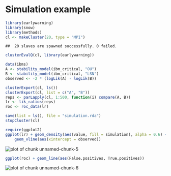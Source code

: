 # Simulation example





```r
library(earlywarning)
library(snow)
library(methods)
cl <- makeCluster(20, type = "MPI")
```



```
## 	20 slaves are spawned successfully. 0 failed.
```



```r
clusterEvalQ(cl, library(earlywarning))
```




```r
data(ibms)
A <- stability_model(ibm_critical, "OU")
B <- stability_model(ibm_critical, "LSN")
observed <- -2 * (logLik(A) - logLik(B))
```






```r
clusterExport(cl, ls())
clusterExport(cl, list = c("A", "B"))
reps <- parLapply(cl, 1:500, function(i) compare(A, B))
lr <- lik_ratios(reps)
roc <- roc_data(lr)
```






```r
save(list = ls(), file = "simulation.rda")
stopCluster(cl)
```



```r
require(ggplot2)
ggplot(lr) + geom_density(aes(value, fill = simulation), alpha = 0.6) + 
    geom_vline(aes(xintercept = observed))
```

![plot of chunk unnamed-chunk-5](http://farm8.staticflickr.com/7220/7244790570_1c9ff0f468_o.png) 




```r
ggplot(roc) + geom_line(aes(False.positives, True.positives))
```

![plot of chunk unnamed-chunk-6](http://farm6.staticflickr.com/5235/7244790984_b731b6ac08_o.png) 




